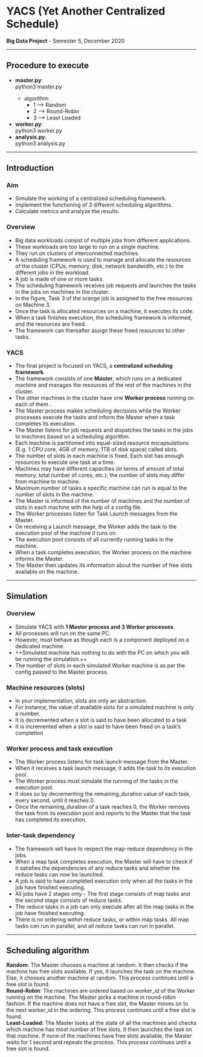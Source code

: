 # YACS (Yet Another Centralized Schedule)

**Big Data Project** - Semester 5, December 2020

---
## Procedure to execute

* **master.py**: 
  <br>python3 master.py <algorithm>
  * algorithm:
    * 1 --> Random
    * 2 --> Round-Robin
    * 3 --> Least Loaded
* **worker.py**: <br>python3 worker.py<br>
* **analysis.py**: <br>python3 analysis.py

---
## Introduction
### Aim
* Simulate the working of a centralized scheduling framework.
* Implement the functioning of 3 different scheduling algorithms.
* Calculate metrics and analyze the results.
### Overview
* Big data workloads consist of multiple jobs from different applications. 
* These workloads are too large to run on a single machine.
* They run on clusters of interconnected machines. 
* A scheduling framework is used to manage and allocate the resources of the cluster (CPUs, memory, disk, network bandwidth, etc.) to the different jobs in the workload.
* A job is made of one or more tasks. 
* The scheduling framework receives job requests and launches the tasks in the jobs on machines in the cluster. 
* In the figure, Task 3 of the orange job is assigned to the free resources on Machine 3.
* Once the task is allocated resources on a machine, it executes its code. 
* When a task finishes execution, the scheduling framework is informed, and the resources are freed. 
* The framework can thereafter assign these freed resources to other tasks. 
### YACS
* The  final project is focused on YACS, a **centralized scheduling framework**.
* The framework consists of one **Master**, which runs on a dedicated machine and manages the resources of the rest of the machines in the cluster. 
* The other machines in the cluster have one **Worker process** running on each of them . 
* The Master process makes scheduling decisions while the Worker processes execute the tasks and inform the Master when a task completes its execution.
* The Master listens for job requests and dispatches the tasks in the jobs to machines based on a scheduling algorithm. 
* Each machine is partitioned into equal-sized resource encapsulations (E.g. 1 CPU core, 4GB of memory, 1TB of disk space) called slots. 
* The number of slots in each machine is fixed. Each slot has enough resources to execute one task at a time. 
* Machines may have different capacities (in terms of amount of total memory, total number of cores, etc.); the number of slots may differ from machine to machine. 
* Maximum number of tasks a specific machine can run is equal to the number of slots in the machine. 
* The Master is informed of the number of machines and the number of slots in each machine with the help of a config file.
* The Worker processes listen for Task Launch messages from the Master. 
* On receiving a Launch message, the Worker adds the task to the execution pool of the machine it runs on. 
* The execution pool consists of all currently running tasks in the machine.
* When a task completes execution, the Worker process on the machine informs the Master.
* The Master then updates its information about the number of free slots available on the machine. 
------
## Simulation
### Overview
* Simulate YACS with **1 Master process and 3 Worker processes**.
* All processes will run on the same PC.
* However, must behave as though each is a component deployed on a dedicated machine.
* ++Simulated machine has nothing to do with the PC on which you will be running the simulation.++
* The number of slots in each simulated Worker machine is as per the config passed to the Master process.
### Machine resources (slots)
* In your implementation, slots are only an abstraction. 
* For instance, the value of available slots for a simulated machine is only a number. 
* It is decremented when a slot is said to have been allocated to a task
* It is incremented when a slot is said to have been freed on a task’s completion
### Worker process and task execution
* The Worker process listens for task launch message from the Master.
* When it receives a task launch message, it adds the task to its execution pool. 
* The Worker process must simulate the running of the tasks in the execution pool. 
* It does so by decrementing the remaining_duration value of each task, every second, until it reaches 0. 
* Once the remaining_duration of a task reaches 0, the Worker removes the task from its execution pool and reports to the Master that the task has completed its execution. 
### Inter-task dependency
* The framework will have to respect the map-reduce dependency in the jobs. 
* When a map task completes execution, the Master will have to check if it satisfies the dependencies of any reduce tasks and whether the reduce tasks can now be launched. 
* A job is said to have completed execution only when all the tasks in the job have finished executing.  
* All jobs have 2 stages only - The first stage consists of map tasks and the second stage consists of reduce tasks. 
* The reduce tasks in a job can only execute after all the map tasks in the job have finished executing. 
* There  is no ordering within reduce tasks, or within map tasks. All map tasks can run in parallel, and all reduce tasks can run in parallel. 
----
## Scheduling algorithm
**Random**: The Master chooses a machine at random. It then checks if the machine has free slots available. If yes, it launches the task on the machine. Else, it chooses another machine at random. This process continues until a free slot is found.<br>
**Round-Robin**: The machines are ordered based on worker_id of the Worker running on the machine. The Master picks a machine in round-robin fashion. If the machine does not have a free slot, the Master moves on to the next worker_id in the ordering. This process continues until a free slot is found.<br>
**Least-Loaded**: The Master looks at the state of all the machines and checks which machine has most number of free slots. It then launches the task on that machine. If none of the machines have free slots available, the Master waits for 1 second and repeats the process. This process continues until a free slot is found.<br>